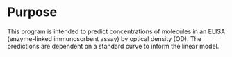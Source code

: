 # Purpose
This program is intended to predict concentrations of molecules in an ELISA (enzyme-linked immunosorbent assay) by optical density (OD). The predictions are dependent on a standard curve to inform the linear model. 
